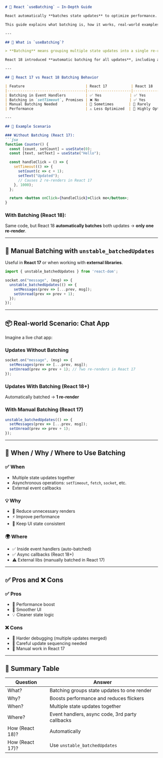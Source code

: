 
```markdown
# 🔄 React `useBatching` – In-Depth Guide

React automatically **batches state updates** to optimize performance. While there’s no official `useBatching` hook, the concept of batching is built into React (especially React 18+).

This guide explains what batching is, how it works, real-world examples, comparisons, pros & cons, and where/why/when to use it.

---

## 📌 What is `useBatching`?

> **Batching** means grouping multiple state updates into a single re-render to improve performance and consistency.

React 18 introduced **automatic batching for all updates**, including asynchronous ones (`setTimeout`, Promises, etc.).

---

## 🧠 React 17 vs React 18 Batching Behavior

| Feature                            | React 17           | React 18           |
|------------------------------------|--------------------|--------------------|
| Batching in Event Handlers         | ✅ Yes             | ✅ Yes             |
| Batching in `setTimeout`, Promises | ❌ No              | ✅ Yes             |
| Manual Batching Needed             | 🧰 Sometimes       | 🔄 Rarely          |
| Performance                        | ⚠️ Less Optimized  | 🚀 Highly Optimized |

---

## 🧪 Example Scenario

### Without Batching (React 17):
```jsx
function Counter() {
  const [count, setCount] = useState(0);
  const [text, setText] = useState("Hello");

  const handleClick = () => {
    setTimeout(() => {
      setCount(c => c + 1);
      setText("Updated");
      // Causes 2 re-renders in React 17
    }, 1000);
  };

  return <button onClick={handleClick}>Click me</button>;
}
```

### With Batching (React 18):
Same code, but React 18 **automatically batches** both updates → **only one re-render**.

---

## 🔧 Manual Batching with `unstable_batchedUpdates`

Useful in **React 17** or when working with **external libraries**.

```jsx
import { unstable_batchedUpdates } from 'react-dom';

socket.on("message", (msg) => {
  unstable_batchedUpdates(() => {
    setMessages(prev => [...prev, msg]);
    setUnread(prev => prev + 1);
  });
});
```

---

## 📦 Real-world Scenario: Chat App

Imagine a live chat app:

### Updates Without Batching
```js
socket.on("message", (msg) => {
  setMessages(prev => [...prev, msg]);
  setUnread(prev => prev + 1); // Two re-renders in React 17
});
```

### Updates With Batching (React 18+)
Automatically batched → **1 re-render**

### With Manual Batching (React 17)
```js
unstable_batchedUpdates(() => {
  setMessages(prev => [...prev, msg]);
  setUnread(prev => prev + 1);
});
```

---

## 🧰 When / Why / Where to Use Batching

### ✅ When
- Multiple state updates together
- Asynchronous operations: `setTimeout`, `fetch`, `socket`, etc.
- External event callbacks

### 💡 Why
- 🔄 Reduce unnecessary renders
- ⚡ Improve performance
- 🎯 Keep UI state consistent

### 🌍 Where
- ✅ Inside event handlers (auto-batched)
- ✅ Async callbacks (React 18+)
- ⚠️ External libs (manually batched in React 17)

---

## ✅ Pros and ❌ Cons

### ✅ Pros
- 🚀 Performance boost
- 🎨 Smoother UI
- 💡 Cleaner state logic

### ❌ Cons
- 🧪 Harder debugging (multiple updates merged)
- 🧠 Careful update sequencing needed
- 🔧 Manual work in React 17

---

## 🧭 Summary Table

| Question         | Answer |
|------------------|--------|
| What?            | Batching groups state updates to one render |
| Why?             | Boosts performance and reduces flickers |
| When?            | Multiple state updates together |
| Where?           | Event handlers, async code, 3rd party callbacks |
| How (React 18)?  | Automatically |
| How (React 17)?  | Use `unstable_batchedUpdates` |

